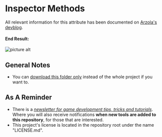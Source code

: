 # Inspector Methods
All relevant information for this attribute has been documented on [Arzola's devblog](http://heisarzola.com/devblog/unity-tip-2/).

#### End Result:

![picture alt](https://github.com/heisarzola/Unity-Development-Tools/blob/master/Attributes/Inspector%20Methods/Inspector%20Methods.png "This is how it should look in your inspector.")

## General Notes

* You can [download this folder only](https://minhaskamal.github.io/DownGit/#/home?url=https://github.com/heisarzola/Unity-Development-Tools/tree/master/Attributes/Inspector%20Methods) instead of the whole project if you want to.

## As A Reminder 
 * There is a [*newsletter for game development tips, tricks and tutorials*](https://heisarzola.us16.list-manage.com/subscribe?u=711c0d50be32d6a5eca3ccb18&id=43d6d70f28).
 Where you will also receive notifications **when new tools are added to this repository**, for those that are interested.
* This project's license is located in the repository root under the name "LICENSE.md".